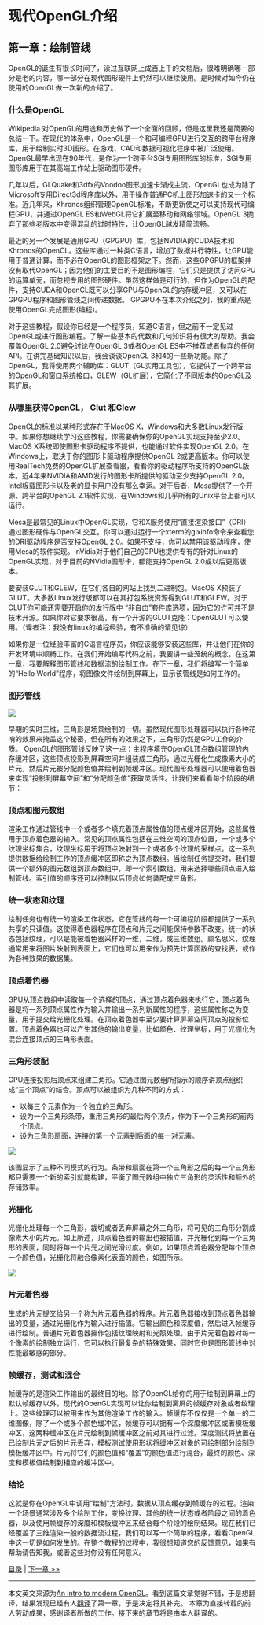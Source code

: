 # 现代OpenGL介绍

## 第一章：绘制管线

OpenGL的诞生有很长时间了，读过互联网上成百上千的文档后，很难明确哪一部分是老的内容，哪一部分在现代图形硬件上仍然可以继续使用。是时候对如今仍在使用的OpenGL做一次新的介绍了。 

### 什么是OpenGL

Wikipedia 对OpenGL的用途和历史做了一个全面的回顾，但是这里我还是简要的总结一下。在现代的体系中，OpenGL是一个和可编程GPU进行交互的跨平台程序库，用于绘制实时3D图形。在游戏、CAD和数据可视化程序中被广泛使用。OpenGL最早出现在90年代，是作为一个跨平台SGI专用图形库的标准，SGI专用图形库用于在其高端工作站上驱动图形硬件。

几年以后，GLQuake和3dfx的Voodoo图形加速卡渐成主流，OpenGL也成为除了Microsoft专用Direct3d程序库以外，用于操作普通PC机上图形加速卡的又一个标准。近几年来，Khronos组织管理OpenGL标准，不断更新使之可以支持现代可编程GPU，并通过OpenGL ES和WebGL将它扩展至移动和网络领域。OpenGL 3抛弃了那些老版本中变得混乱的过时特性，让OpenGL越发精简流畅。

最近的另一个发展是通用GPU（GPGPU）库，包括NVIDIA的CUDA技术和Khronos的OpenCL。这些库通过一种类C语言，增加了数据并行特性，让GPU能用于普通计算，而不必在OpenGL的图形框架之下。然而，这些GPGPU的框架并没有取代OpenGL；因为他们的主要目的不是图形编程，它们只是提供了访问GPU的运算单元，而忽视专用的图形硬件。虽然这样做是可行的，但作为OpenGL的配件，支持CUDA和OpenCL既可以分享GPU与OpenGL的内存缓冲区，又可以在GPGPU程序和图形管线之间传递数据。 GPGPU不在本次介绍之列，我的重点是使用OpenGL完成图形(编程)。

对于这些教程，假设你已经是一个程序员，知道C语言，但之前不一定见过OpenGL或进行图形编程。了解一些基本的代数和几何知识将有很大的帮助。我会覆盖OpenGL 2.0避免讨论在OpenGL 3或者OpenGL ES中不推荐或者抛弃的任何API。在讲完基础知识以后，我会谈谈OpenGL 3和4的一些新功能。除了OpenGL，我将使用两个辅助库：GLUT（GL实用工具包），它提供了一个跨平台的OpenGL和窗口系统接口，GLEW（GL扩展），它简化了不同版本的OpenGL及其扩展。
 
### 从哪里获得OpenGL， Glut 和Glew

OpenGL的标准以某种形式存在于MacOS X，Windows和大多数Linux发行版中。如果你想继续学习这些教程，你需要确保你的OpenGL实现支持至少2.0。 MacOS X系统即使图形卡驱动程序不提供，也能通过软件实现OpenGL 2.0。在Windows上，取决于你的图形卡驱动程序提供OpenGL 2或更高版本。你可以使用RealTech免费的OpenGL扩展查看器，看看你的驱动程序所支持的OpenGL版本。近4年来NVIDIA和AMD发行的图形卡所提供的驱动至少支持OpenGL 2.0。Intel板载图形卡以及老的显卡用户没有那么幸运。对于后者，Mesa提供了一个开源、跨平台的OpenGL 2.1软件实现，在Windows和几乎所有的Unix平台上都可以运行。

Mesa是最常见的Linux中OpenGL实现，它和X服务使用“直接渲染接口”（DRI）通过图形硬件与OpenGL交互。你可以通过运行一个xterm的glxinfo命令来查看您的DRI驱动程序是否支持OpenGL 2.0。如果不支持，你可以禁用该驱动程序，使用Mesa的软件实现。 nVidia对于他们自己的GPU也提供专有的针对Linux的OpenGL实现，对于目前的NVidia图形卡，都能支持OpenGL 2.0或以后更高版本。 

要安装GLUT和GLEW，在它们各自的网站上找到二进制包。MacOS X预装了GLUT。大多数Linux发行版都可以在其打包系统资源得到GLUT和GLEW。对于GLUT你可能还需要开启你的发行版中 “非自由”套件库选项，因为它的许可并不是技术开源。如果你对它要求很高，有一个开源的GLUT克隆：OpenGLUT可以使用。（译者注：我没有linux的编程经验，有不准确的请见谅）


如果你是一位经验丰富的C语言程序员，你应该能够安装这些库，并让他们在你的开发环境中顺畅工作。在我们开始编写代码之前，我要讲一些笼统的概念。在这第一章，我要解释图形管线和数据流的绘制工作。在下一章，我们将编写一个简单的“Hello World”程序，将图像文件绘制到屏幕上，显示该管线是如何工作的。 

### 图形管线

![](http://duriansoftware.com/joe/media/gl1-pipeline-01.png)

早期的实时三维，三角形是场景绘制的一切。虽然现代图形处理器可以执行各种花哨的效果来掩盖这个秘密，但在所有的效果之下，三角形仍然是GPU工作的介质。 OpenGL的图形管线反映了这一点：主程序填充OpenGL顶点数组管理的内存缓冲区，这些顶点投影到屏幕空间并组装成三角形，通过光栅化生成像素大小的片元，然后片元被分配颜色值并绘制到帧缓冲区。现代图形处理器可以使用着色器来实现“投影到屏幕空间”和“分配颜色值”获取灵活性。让我们来看看每个阶段的细节：
 
### 顶点和图元数组
 
渲染工作通过管线中一个或者多个填充着顶点属性值的顶点缓冲区开始，这些属性用于顶点着色器的输入。常见的顶点属性包括在三维空间的顶点位置，一个或多个纹理坐标集合，纹理坐标用于将顶点映射到一个或者多个纹理的采样点。这一系列提供数据给绘制工作的顶点缓冲区即称之为顶点数组。当绘制任务提交时，我们提供一个额外的图元数组到顶点数组中，即一个索引数组，用来选择哪些顶点进入绘制管线。索引值的顺序还可以控制以后顶点如何装配成三角形。 
 
### 统一状态和纹理 

 
 绘制任务也有统一的渲染工作状态，它在管线的每一个可编程阶段都提供了一系列共享的只读值。这使得着色器程序在顶点和片元之间能保持参数不改变。统一的状态包括纹理，可以是能被着色器采样的一维，二维，或三维数组。顾名思义，纹理通常用来将图片映射到表面上，它们也可以用来作为预先计算函数的查找表，或作为各种效果的数据集。
 
### 顶点着色器
 
GPU从顶点数组中读取每一个选择的顶点，通过顶点着色器来执行它，顶点着色器是将一系列顶点属性作为输入并输出一系列新属性的程序，这些属性称之为变量，用于提交给光栅化处理。在顶点着色器中至少要计算屏幕空间顶点的投影位置。顶点着色器也可以产生其他的输出变量，比如颜色、纹理坐标，用于光栅化为混合连接顶点的三角形表面。
 
### 三角形装配 

GPU连接投影后顶点来组建三角形。它通过图元数组所指示的顺序讲顶点组织成“三个顶点”的结合。顶点可以被组织为几种不同的方式：
 
* 以每三个元素作为一个独立的三角形。
* 设为一个三角形条带，重用三角形的最后两个顶点，作为下一个三角形的前两个顶点。
* 设为三角形扇面，连接的第一个元素到后面的每一对元素。

![](http://duriansoftware.com/joe/media/gl1-triangle-assembly-01.png)

该图显示了三种不同模式的行为。条带和扇面在第一个三角形之后的每一个三角形都只需要一个新的索引就能构建，平衡了图元数组中独立三角形的灵活性和额外的存储效率。
 
### 光栅化
 
光栅化处理每一个三角形，裁切或者丢弃屏幕之外三角形，将可见的三角形分割成像素大小的片元。如上所述，顶点着色器的输出也被插值，并光栅化到每一个三角形的表面，同时将每一个片元之间光滑过度。例如，如果顶点着色器分配每个顶点一个颜色值，光栅化将融合像素化表面的颜色，如图所示。 

![](http://duriansoftware.com/joe/media/gl1-rasterization-01.png)
 
### 片元着色器
 
生成的片元提交给另一个称为片元着色器的程序。片元着色器接收到顶点着色器输出的变量，通过光栅化作为输入进行插值。它输出颜色和深度值，然后进入帧缓存进行绘制。普通片元着色器操作包括纹理映射和光照处理。由于片元着色器对每一个像素的绘制独立运行，它可以执行最复杂的特殊效果，同时它也是图形管线中对性能最敏感的部分。
 
### 帧缓存，测试和混合
 
帧缓存的是渲染工作输出的最终目的地。除了OpenGL给你的用于绘制到屏幕上的默认帧缓存以外，现代的OpenGL实现可以让你绘制到离屏的帧缓存对象或者纹理上。这些纹理可以被用来作为其他渲染工作的输入。帧缓存不仅仅是一个单一的二维图像，除了一个或多个颜色缓冲区，帧缓存可以拥有一个深度缓冲区或者模板缓冲区，这两种缓冲区在片元绘制到帧缓冲区之前对其进行过滤。深度测试将放置在已绘制片元之后的片元丢弃，模板测试使用形状将缓冲区对象的可绘制部分绘制到模板缓冲区中。片元将它们的颜色值和“覆盖”的颜色值进行混合，最终的颜色、深度和模板值绘制到相应的缓冲区中。
 
### 结论
 
这就是你在OpenGL中调用“绘制”方法时，数据从顶点缓存到帧缓存的过程。渲染一个场景通常涉及多个绘制工作，变换纹理、其他的统一状态或者阶段之间的着色器，以及使用帧缓存的深度和模板缓冲区来结合每个阶段的绘制结果。现在我们已经覆盖了三维渲染一般的数据流过程，我们可以写一个简单的程序，看看OpenGL中这一切是如何发生的。在整个教程的过程中，我很想知道您的反馈意见，如果有帮助请告知我，或者这些对你没有任何意义。

[目录](http://www.zenlife.tk/an-intro-to-modern-opengl-0.md) | [下一章 >>](http://www.zenlife.tk/an-intro-to-modern-opengl-2.md)

--------

本文英文来源为[An intro to modern OpenGL](http://duriansoftware.com/joe/An-intro-to-modern-OpenGL.-Table-of-Contents.html)。看到这篇文章觉得不错，于是想翻译，结果发现已经有人[翻译](http://blog.csdn.net/kangsongrui/article/details/5527508)了第一章，于是决定将其补完。
本章为直接转载的前人劳动成果，感谢译者所做的工作。接下来的章节将是由本人翻译的。